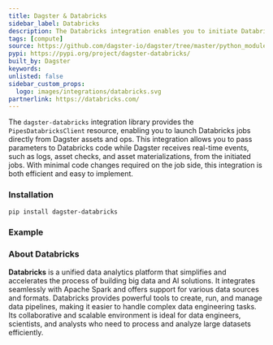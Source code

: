 ```yaml
---
title: Dagster & Databricks
sidebar_label: Databricks
description: The Databricks integration enables you to initiate Databricks jobs directly from Dagster, seamlessly pass parameters to your code, and stream logs and structured messages back into Dagster.
tags: [compute]
source: https://github.com/dagster-io/dagster/tree/master/python_modules/libraries/dagster-databricks
pypi: https://pypi.org/project/dagster-databricks/
built_by: Dagster
keywords:
unlisted: false
sidebar_custom_props:
  logo: images/integrations/databricks.svg
partnerlink: https://databricks.com/
---
```


The `dagster-databricks` integration library provides the `PipesDatabricksClient` resource, enabling you to launch Databricks jobs directly from Dagster assets and ops. This integration allows you to pass parameters to Databricks code while Dagster receives real-time events, such as logs, asset checks, and asset materializations, from the initiated jobs. With minimal code changes required on the job side, this integration is both efficient and easy to implement.

### Installation

```bash
pip install dagster-databricks
```

### Example

<CodeExample path="docs_snippets/docs_snippets/integrations/databricks/dagster_code.py" language="python" />

<CodeExample path="docs_snippets/docs_snippets/integrations/databricks/databricks_code.py" language="python" />

### About Databricks

**Databricks** is a unified data analytics platform that simplifies and accelerates the process of building big data and AI solutions. It integrates seamlessly with Apache Spark and offers support for various data sources and formats. Databricks provides powerful tools to create, run, and manage data pipelines, making it easier to handle complex data engineering tasks. Its collaborative and scalable environment is ideal for data engineers, scientists, and analysts who need to process and analyze large datasets efficiently.

